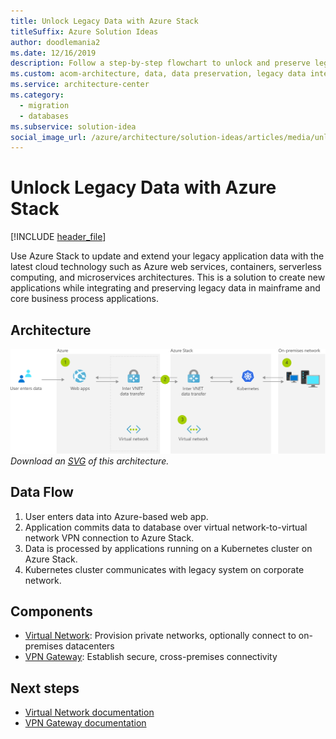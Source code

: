 ```yaml
---
title: Unlock Legacy Data with Azure Stack
titleSuffix: Azure Solution Ideas
author: doodlemania2
ms.date: 12/16/2019
description: Follow a step-by-step flowchart to unlock and preserve legacy data from mainframe applications using Azure Stack.
ms.custom: acom-architecture, data, data preservation, legacy data integration, legacy data, app modernization, interactive-diagram, 'https://azure.microsoft.com/solutions/architecture/unlock-legacy-data/'
ms.service: architecture-center
ms.category:
  - migration
  - databases
ms.subservice: solution-idea
social_image_url: /azure/architecture/solution-ideas/articles/media/unlock-legacy-data.png
---
```


# Unlock Legacy Data with Azure Stack

[!INCLUDE [header_file](../../../includes/sol-idea-header.md)]

Use Azure Stack to update and extend your legacy application data with the latest cloud technology such as Azure web services, containers, serverless computing, and microservices architectures. This is a solution to create new applications while integrating and preserving legacy data in mainframe and core business process applications.

## Architecture

![Architecture diagram](../media/unlock-legacy-data.png)
*Download an [SVG](../media/unlock-legacy-data.svg) of this architecture.*

## Data Flow

1. User enters data into Azure-based web app.
1. Application commits data to database over virtual network-to-virtual network VPN connection to Azure Stack.
1. Data is processed by applications running on a Kubernetes cluster on Azure Stack.
1. Kubernetes cluster communicates with legacy system on corporate network.

## Components

* [Virtual Network](https://azure.microsoft.com/services/virtual-network): Provision private networks, optionally connect to on-premises datacenters
* [VPN Gateway](https://azure.microsoft.com/services/vpn-gateway): Establish secure, cross-premises connectivity

## Next steps

* [Virtual Network documentation](https://azure.microsoft.com/services/virtual-network)
* [VPN Gateway documentation](https://azure.microsoft.com/services/vpn-gateway)
